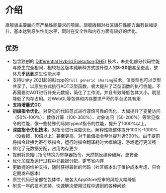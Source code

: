 # 介绍

旗舰版主要面向有严格性能要求的项目。旗舰版相对社区版在性能方面有巨幅提升，基本达到原生性能水平，同时在安全性和内存方面有较好的优化。


## 优势

- 包含独创的 [Differential Hybrid Execution(DHE)](differentialhybridexecution.md) 技术，未变化部分代码性能与原生完全相同，相较社区版本纯解释方式提升惊人的**3-30**倍甚至更高，整体**几乎达到**原生性能水平
- 支持Unity 2021起的il2cpp的`full generic sharing`技术，值类型也可以泛型共享了，以原生方式执行AOT泛型函数，极大提升了泛型函数的执行性能。不再需要对AOT进行补充元数据，简化了工作流，并且有效降低包体大小，明显降低了内存占用。对WebGL等包体和内存要求严苛的平台尤其有用
- **支持增量式GC**
- **初级指令优化**。对常见的代码范式进行谨慎可靠的优化，大幅提升了变量访问（50%-100%）、数值计算（100-300%）、对象访问（50-200%）等常见指令的性能，像一些特殊代码如typeof指令的性能，提升了1000%以上。
- **深度指令优化技术**。对指令进行深度优化，解释性能整体提升100%-1000%（没看错，10倍以上）甚至更高，对于数值指令整体提升近300%。由于提前将指令转换为寄存器指令，运行时指令翻译耗时大幅缩短，游戏运行更流畅
- 优化了元数据分配，占用内存更少
- 提前将原始IL指令转换为寄存器指令，天然抗反编译破解，更安全
- 优化加载及运行过程中元数据分配，更节省内存
- 更敏捷的维护支持，随时获得最新的代码（社区版本出于维护成本考虑，只会定期发布版本）
- 原生代码已全部在包体中，被各大AppStore拒审的风险大幅降低
- 附含一年的技术支持，快速解决使用过程中遇到的各种问题


